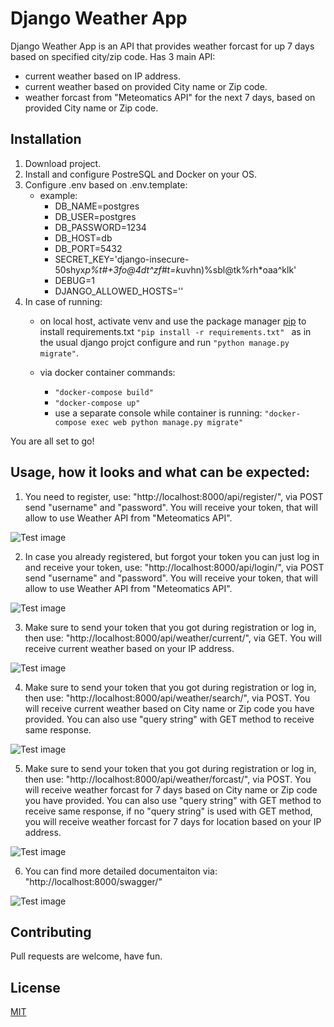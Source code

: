 # Django Weather App

Django Weather App is an API that provides weather forcast for up 7 days based on specified city/zip code. Has 3 main API:
   - current weather based on IP address.
   - current weather based on provided City name or Zip code.
   - weather forcast from "Meteomatics API" for the next 7 days, based on provided City name or Zip code.

## Installation

1. Download project.
2. Install and configure PostreSQL and Docker on your OS.
3. Configure .env based on .env.template:
    - example:
        - DB_NAME=postgres
        - DB_USER=postgres
        - DB_PASSWORD=1234
        - DB_HOST=db
        - DB_PORT=5432
        - SECRET_KEY='django-insecure-50shyx*p%t#+3fo@4dt^zf#t=k*uvhn)%sbl@tk%rh*oaa^klk'
        - DEBUG=1
        - DJANGO_ALLOWED_HOSTS=''
4. In case of running:
    - on local host, activate venv and use the package manager [pip](https://pip.pypa.io/en/stable/) to install
      requirements.txt ```"pip install -r requirements.txt" ``` as in the usual django projct configure and
      run ```"python manage.py migrate"```.
    - via docker container commands:

        - ```"docker-compose build" ```
        - ```"docker-compose up" ```
        - use a separate console while container is running: ```"docker-compose exec web python manage.py migrate" ```

You are all set to go!

## Usage, how it looks and what can be expected:

1. You need to register, use: "http://localhost:8000/api/register/", via POST send "username" and "password". You will
   receive your token, that will allow to use Weather API from "Meteomatics API".

![Test image](screenshots/img_1.jpg)

2. In case you already registered, but forgot your token you can just log in and receive your token,
   use: "http://localhost:8000/api/login/", via POST send "username" and "password". You will receive your token,
   that will allow to use Weather API from "Meteomatics API".

![Test image](screenshots/img_2.jpg)

3. Make sure to send your token that you got during registration or log in, then
   use: "http://localhost:8000/api/weather/current/", via GET. You will receive current weather based on your IP
   address.

![Test image](screenshots/img_3.jpg)

4. Make sure to send your token that you got during registration or log in, then
   use: "http://localhost:8000/api/weather/search/", via POST. You will receive current weather based on City name or
   Zip code you have provided. You can also use "query string" with GET method to receive same response.

![Test image](screenshots/img_4.jpg)

5. Make sure to send your token that you got during registration or log in, then
   use: "http://localhost:8000/api/weather/forcast/", via POST. You will receive weather forcast for 7 days based on
   City name or Zip code you have provided. You can also use "query string" with GET method to receive same response, if
   no "query string" is used with GET method, you will receive weather forcast for 7 days for location based on your IP
   address.

![Test image](screenshots/img_5.jpg)

6. You can find more detailed documentaiton via: "http://localhost:8000/swagger/"

![Test image](screenshots/img_6.jpg)

## Contributing

Pull requests are welcome, have fun.

## License

[MIT](LICENSE.txt)